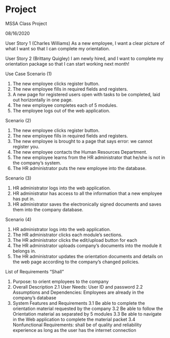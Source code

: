 # Project
MSSA Class Project

08/16/2020

User Story 1 (Charles Williams)
As a new employee, I want a clear picture of what I want so that I can complete my orientation.

User Story 2 (Brittany Quigley)
I am newly hired, and I want to complete my orientation package so that I can start working next month!

Use Case
Scenario (1)
1. The new employee clicks register button.
2. The new employee fills in required fields and registers.
3. A new page for registered users open with tasks to be completed, laid out horizontally in one page.
4. The new employee completes each of 5 modules.
5. The employee logs out of the web application.

Scenario (2)
1. The new employee clicks register button.
2. The new employee fills in required fields and registers.
3. The new employee is brought to a page that says error: we cannot register you.
4. The new employee contacts the Human Resources Department.
5. The new employee learns from the HR administrator that he/she is not in the company’s system.
6. The HR administrator puts the new employee into the database.

Scenario (3)
1. HR administrator logs into the web application.
2. HR administrator has access to all the information that a new employee has put in.
3. HR administrator saves the electronically signed documents and saves them into the company database.

Scenario (4)
1. HR administrator logs into the web application.
2. The HR administrator clicks each module’s sections.
3. The HR administrator clicks the edit/upload button for each 
4. The HR administrator uploads company’s documents into the module it belongs in.
5. The HR administrator updates the orientation documents and details on the web page according to the company’s changed policies. 

List of Requirements “Shall”
1. Purpose: to orient employees to the company
2. Overall Description
2.1 User Needs: User ID and password
2.2 Assumptions and Dependencies: Employees are already in the company’s database
3. System Features and Requirements
            3.1 Be able to complete the orientation material requested by the company
            3.2 Be able to follow the Orientation material as separated by 5 modules
            3.3 Be able to navigate in the Web application to complete the material packet
            3.4 Nonfunctional Requirements: shall be of quality and reliability experience as long as the user has the internet connection


